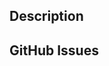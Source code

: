 <!--
Please do not submit pull requests changing the `version.hpp`
or the single-include `catch.hpp` file, these are changed
only when a new release is made.
-->


## Description
<!--
Describe the what and the why of your pull request. Remember that these two
are usually a bit different. As an example, if you have made various changes
to decrease the number of new strings allocated, thats what. The why probably
was that you have a large set of tests and found that this speeds them up.
-->

## GitHub Issues
<!-- 
If this PR was motivated by some existing issues, reference them here.

If it is a simple bug-fix, please also add a line like 'Closes #123'
to your commit message, so that it is automatically closed.
If it is not, don't, as it might take several iterations for a feature
to be done properly. If in doubt, leave it open and reference it in the
PR itself, so that maintainers can decide.
-->
